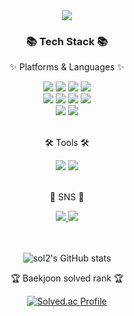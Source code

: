 <div align=center>
	<img src="https://capsule-render.vercel.app/api?type=waving&color=auto&height=200&section=header&text=Sol2%20Github!&fontSize=90" />	
</div>
<div align=center>

</div>
<div align=center>
	<h3>📚 Tech Stack 📚</h3>
	<p>✨ Platforms & Languages ✨</p>
</div>
<div align="center">
  <img src="https://img.shields.io/badge/C-A8B9CC?style=flat&logo=C&logoColor=white" />
	<img src="https://img.shields.io/badge/C++-00599C?style=flat&logo=Cplusplus&logoColor=white" />
	<img src="https://img.shields.io/badge/Python-3776AB?style=flat&logo=python&logoColor=white" />
	<img src="https://img.shields.io/badge/Linux-FCC624?style=flat&logo=linux&logoColor=white" />
  <br>
  <img src="https://img.shields.io/badge/HTML5-E34F26?style=flat&logo=HTML5&logoColor=white" />
	<img src="https://img.shields.io/badge/CSS3-1572B6?style=flat&logo=CSS3&logoColor=white" />
	<img src="https://img.shields.io/badge/JavaScript-F7DF1E?style=flat&logo=JavaScript&logoColor=white" />
	<img src="https://img.shields.io/badge/jQuery-0769AD?style=flat&logo=jQuery&logoColor=white" />
	<br>
	<img src="https://img.shields.io/badge/MySQL-4479A1?style=flat&logo=MySQL&logoColor=white" />
	<img src="https://img.shields.io/badge/MongoDB-47A248?style=flat&logo=mongodb&logoColor=white" />
</div>
<br>
<div align=center>
	<p>🛠 Tools 🛠</p>
</div>
<div align=center>
<!-- 	<img src="https://img.shields.io/badge/Eclipse%20IDE-2C2255?style=flat&logo=EclipseIDE&logoColor=white" /> -->
	<img src="https://img.shields.io/badge/Visual%20Studio%20Code-007ACC?style=flat&logo=VisualStudioCode&logoColor=white" />
<!-- 	<img src="https://img.shields.io/badge/Arduino-00979D?style=flat&logo=arduino&logoColor=white" /> -->
	<img src="https://img.shields.io/badge/Git-F05032?style=flat&logo=git&logoColor=white" />
</div>
<br>
<div align=center>
	<p>🎨 SNS 🎨</p>
	
</div>
<div align=center>
	<!-- <a href="https://yermi.co.kr">
		<img src="https://img.shields.io/badge/Portfolio-FF3633?style=flat&logo=Micro.blog&logoColor=white" />
	</a> -->
	<a href="https://sol2log.notion.site/Sol2-Tech_Blog-57fcc3f0e9ff4abc893aec3160f39fbc">
		<img src="https://img.shields.io/badge/Notion-000000?style=flat&logo=Notion&logoColor=white" />
	</a>
		<a href="mailto:hoy1342@gmail.com">
		<img src="https://img.shields.io/badge/Mail-30B980?style=flat&logo=Gmail&logoColor=white" />
	</a>
	<br>
	<br>
</div>
<div align=center>
	<br>
	
![sol2's GitHub stats](https://github-readme-stats.vercel.app/api?username=anuraghazra&show_icons=true&theme=codeSTACKr)
	<br>
	
<!-- <img src="https://github-readme-stats.vercel.app/api/top-langs/?username=sol2yeet&show_icons=true&layout=compact&theme=codeSTACKr"> -->
	
 <p>🏆 Baekjoon solved rank 🏆</p>
	
[![Solved.ac Profile](http://mazassumnida.wtf/api/v2/generate_badge?boj=sol2yeet)](https://solved.ac/hoy1341)<br>
	
</div>

